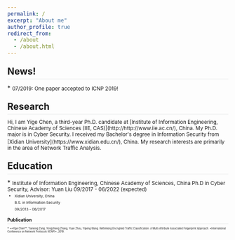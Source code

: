 ```yaml
---
permalink: /
excerpt: "About me"
author_profile: true
redirect_from: 
  - /about
  - /about.html
---
```

<style>
.page__content p {
    margin: 0 0 0em;
}
p{
    /*margin: 0;*/
    /*padding: -30;*/
    /*line-height: 15px;*/
}
a{
	color:#7c1313;
}
ul{
    /*margin: 0;*/
    /*padding: -30;*/
    line-height: 15px;
    margin-block-start: 0em;
    margin-block-end: 0em;
}
ul li, ol li {
    margin-bottom: 0.em;
}
h1, h2, h3, h4, h5, h6 {
	padding-bottom: 0.2em;
	margin: 1em 0 0.5em;
	border-bottom: 2px solid #f2f3f3;
}
</style>

<h2 id="news">News!</h2>
* <small> 07/2019: One paper accepted to ICNP 2019!</small>

<h2 id="research">Research</h2>
<small> Hi, I am Yige Chen, a third-year Ph.D. candidate at [Institute of Information Engineering, Chinese Academy of Sciences (IIE, CAS)](http://http://www.iie.ac.cn/), China. My Ph.D. major is in Cyber Security. I received my Bachelor's degree in Information Security from [Xidian University](https://www.xidian.edu.cn/), China.</small>
<small>My research interests are primarily in the area of Network Traffic Analysis.</small>

<h2 id="education">Education</h2>
* <small> Institute of Information Engineering, Chinese Academy of Sciences, China  
Ph.D in Cyber Security, Advisor: Yuan Liu  
09/2017 - 06/2022 (expected)<small>

* <small> Xidian University, China  
B.S. in Information Security  
09/2013 - 06/2017<small>

<h2 id="publication">Publication</h2>
* <small>**Yige Chen**, Tianning Zang, Yongzheng Zhang, Yuan Zhou, Yipeng Wang. Rethinking Encrypted Traffic Classification: A Multi-Attribute Associated Fingerprint Approach. *International Conference on Network Protocols (ICNP)*, 2019.<small>
